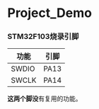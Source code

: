 # Project_Demo



### STM32F103烧录引脚

| 功能  | 引脚 |
| ----- | ---- |
| SWDIO | PA13 |
| SWCLK | PA14 |

**这两个脚没**有复用的功能。
